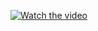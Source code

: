 [![Watch the video](https://i.imgur.com/vKb2F1B.png)](https://www.youtube.com/watch?v=t_7HkgWwX-M&feature=youtu.be)
